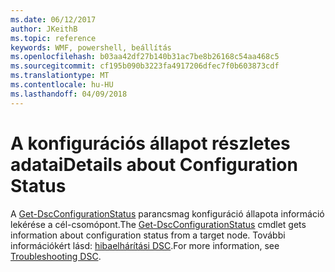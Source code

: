 ```yaml
---
ms.date: 06/12/2017
author: JKeithB
ms.topic: reference
keywords: WMF, powershell, beállítás
ms.openlocfilehash: b03aa42df27b140b31ac7be8b26168c54aa468c5
ms.sourcegitcommit: cf195b090b3223fa4917206dfec7f0b603873cdf
ms.translationtype: MT
ms.contentlocale: hu-HU
ms.lasthandoff: 04/09/2018
---
```

# <a name="details-about-configuration-status"></a><span data-ttu-id="92ca9-102">A konfigurációs állapot részletes adatai</span><span class="sxs-lookup"><span data-stu-id="92ca9-102">Details about Configuration Status</span></span>

<span data-ttu-id="92ca9-103">A [Get-DscConfigurationStatus](https://technet.microsoft.com/library/mt517868.aspx) parancsmag konfiguráció állapota információ lekérése a cél-csomópont.</span><span class="sxs-lookup"><span data-stu-id="92ca9-103">The [Get-DscConfigurationStatus](https://technet.microsoft.com/library/mt517868.aspx) cmdlet gets information about configuration status from a target node.</span></span>
<span data-ttu-id="92ca9-104">További információkért lásd: [hibaelhárítási DSC](https://msdn.microsoft.com/powershell/dsc/troubleshooting).</span><span class="sxs-lookup"><span data-stu-id="92ca9-104">For more information, see [Troubleshooting DSC](https://msdn.microsoft.com/powershell/dsc/troubleshooting).</span></span>